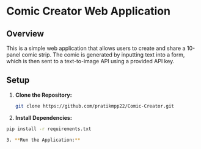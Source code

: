 # Comic Creator Web Application

## Overview
This is a simple web application that allows users to create and share a 10-panel comic strip. The comic is generated by inputting text into a form, which is then sent to a text-to-image API using a provided API key.

## Setup

1. **Clone the Repository:**
   ```bash
   git clone https://github.com/pratikmpp22/Comic-Creator.git

2. **Install Dependencies:**
```bash
pip install -r requirements.txt

3. **Run the Application:**
 
